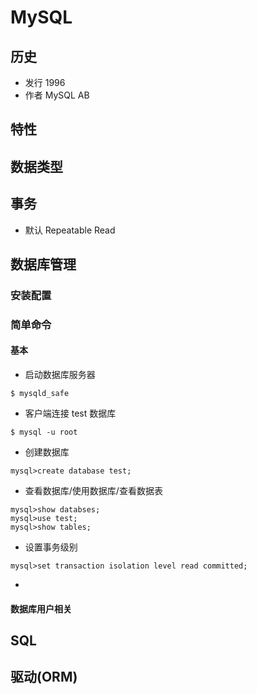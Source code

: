 # MySQL

## 历史
* 发行 1996
* 作者 MySQL AB

## 特性

## 数据类型

## 事务
* 默认 Repeatable Read

## 数据库管理

### 安装配置

### 简单命令

#### 基本
* 启动数据库服务器
```shell
$ mysqld_safe
```
* 客户端连接 test 数据库
```shell
$ mysql -u root
```
* 创建数据库
```shell
mysql>create database test;
```
* 查看数据库/使用数据库/查看数据表
```shell
mysql>show databses;
mysql>use test;
mysql>show tables;
```
* 设置事务级别
```
mysql>set transaction isolation level read committed;
```
*
#### 数据库用户相关

## SQL

## 驱动(ORM)
